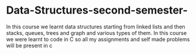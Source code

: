 # Data-Structures-second-semester-
In this course we learnt data structures starting from linked lists and then stacks, queues, trees and graph and various types of them. 
In this course we were learnt to code in C so all my assignments and self made problems will be present in c
